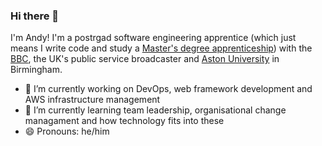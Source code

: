 ### Hi there 👋

I'm Andy! I'm a postrgad software engineering apprentice (which just means I write code and study a [Master's degree apprenticeship](https://www.ucas.com/apprenticeships/degree-apprenticeships)) with the [BBC](https://www.bbc.co.uk), the UK's public service broadcaster and [Aston University](https://www.aston.ac.uk/) in Birmingham.


- 🔭 I’m currently working on DevOps, web framework development and AWS infrastructure management
- 🌱 I’m currently learning team leadership, organisational change managament and how technology fits into these
- 😄 Pronouns: he/him

<!--
**andyharmon/andyharmon** is a ✨ _special_ ✨ repository because its `README.md` (this file) appears on your GitHub profile.

Here are some ideas to get you started:

- 🔭 I’m currently working on ...
- 🌱 I’m currently learning ...
- 👯 I’m looking to collaborate on ...
- 🤔 I’m looking for help with ...
- 💬 Ask me about ...
- 📫 How to reach me: ...
- 😄 Pronouns: ...
- ⚡ Fun fact: ...
-->
